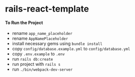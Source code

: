 # rails-react-template
#### To Run the Project
* rename `app_name_placeholder`
* rename `AppNamePlaceholder`
* install necessary gems using `bundle install`
* copy `config/database.example.yml` to `config/database.yml`
* copy `.env.example` to `.env`
* run `rails db:create`
* run project with `rails s`
* run `./bin/webpack-dev-server`
